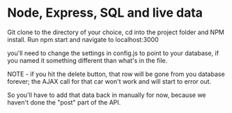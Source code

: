 # Node, Express, SQL and live data

Git clone to the directory of your choice, cd into the project folder and NPM install.
Run npm start and navigate to localhost:3000

you'll need to change the settings in config.js to point to your database, if you named it something different than what's in the file.

NOTE - if you hit the delete button, that row will be gone from you database forever; the AJAX call for that car won't work and will start to error out.

So you'll have to add that data back in manually for now, because we haven't done the "post" part of the API.
